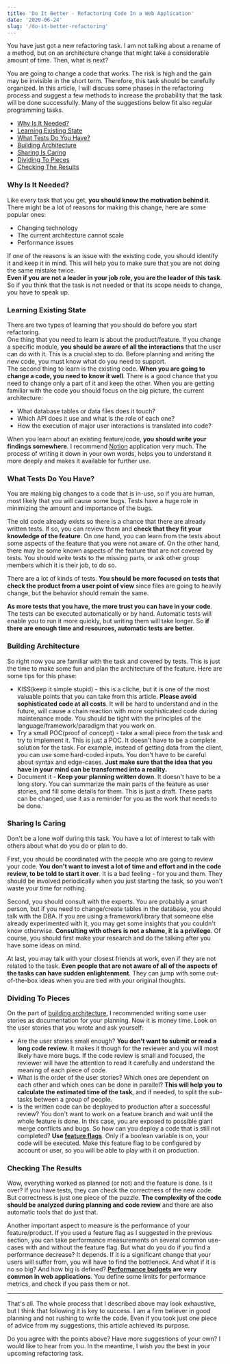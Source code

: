 ```yaml
---
title: 'Do It Better - Refactoring Code In a Web Application'
date: '2020-06-24'
slug: '/do-it-better-refactoring'
---
```


You have just got a new refactoring task. I am not talking about a rename of a method, but on an architecture change that might take a considerable amount of time. Then, what is next?

You are going to change a code that works. The risk is high and the gain may be invisible in the short term. Therefore, this task should be carefully organized. In this article, I will discuss some phases in the refactoring process and suggest a few methods to increase the probability that the task will be done successfully. Many of the suggestions below fit also regular programming tasks.

- [Why Is It Needed? ](#why-is-it-needed)
- [Learning Existing State](#learning-existing-state)
- [What Tests Do You Have?](#what-tests-do-you-have)
- [Building Architecture](#building-architecture)
- [Sharing Is Caring](#sharing-is-caring)
- [Dividing To Pieces](#dividing-to-pieces)
- [Checking The Results](#checking-the-results)

### Why Is It Needed?

Like every task that you get, **you should know the motivation behind it**. There might be a lot of reasons for making this change, here are some popular ones:

- Changing technology
- The current architecture cannot scale
- Performance issues

If one of the reasons is an issue with the existing code, you should identify it and keep it in mind. This will help you to make sure that you are not doing the same mistake twice.  
**Even if you are not a leader in your job role, you are the leader of this task**. So if you think that the task is not needed or that its scope needs to change, you have to speak up.

### Learning Existing State

There are two types of learning that you should do before you start refactoring.  
One thing that you need to learn is about the product/feature. If you change a specific module, **you should be aware of all the interactions** that the user can do with it. This is a crucial step to do. Before planning and writing the new code, you must know what do you need to support.  
The second thing to learn is the existing code. **When you are going to change a code, you need to know it well**. There is a good chance that you need to change only a part of it and keep the other. When you are getting familiar with the code you should focus on the big picture, the current architecture:

- What database tables or data files does it touch?
- Which API does it use and what is the role of each one?
- How the execution of major user interactions is translated into code?

When you learn about an existing feature/code, **you should write your findings somewhere**. I recommend [Notion](https://www.notion.so/) application very much. The process of writing it down in your own words, helps you to understand it more deeply and makes it available for further use.

### What Tests Do You Have?

You are making big changes to a code that is in-use, so if you are human, most likely that you will cause some bugs. Tests have a huge role in minimizing the amount and importance of the bugs.

The old code already exists so there is a chance that there are already written tests. If so, you can review them and **check that they fit your knowledge of the feature**. On one hand, you can learn from the tests about some aspects of the feature that you were not aware of. On the other hand, there may be some known aspects of the feature that are not covered by tests. You should write tests to the missing parts, or ask other group members which it is their job, to do so.

There are a lot of kinds of tests. **You should be more focused on tests that check the product from a user point of view** since files are going to heavily change, but the behavior should remain the same.

**As more tests that you have, the more trust you can have in your code**. The tests can be executed automatically or by hand. Automatic tests will enable you to run it more quickly, but writing them will take longer. So **if there are enough time and resources, automatic tests are better**.

### Building Architecture

So right now you are familiar with the task and covered by tests. This is just the time to make some fun and plan the architecture of the feature. Here are some tips for this phase:

- KISS(keep it simple stupid) - this is a cliche, but it is one of the most valuable points that you can take from this article. **Please avoid sophisticated code at all costs**. It will be hard to understand and in the future, will cause a chain reaction with more sophisticated code during maintenance mode. You should be tight with the principles of the language/framework/paradigm that you work on.
- Try a small POC(proof of concept) - take a small piece from the task and try to implement it. This is just a POC. It doesn't have to be a complete solution for the task. For example, instead of getting data from the client, you can use some hard-coded inputs. You don't have to be careful about syntax and edge-cases. **Just make sure that the idea that you have in your mind can be transformed into a reality.**
- Document it - **Keep your planning written down**. It doesn't have to be a long story. You can summarize the main parts of the feature as user stories, and fill some details for them. This is just a draft. These parts can be changed, use it as a reminder for you as the work that needs to be done.

### Sharing Is Caring

Don't be a lone wolf during this task. You have a lot of interest to talk with others about what do you do or plan to do.

First, you should be coordinated with the people who are going to review your code. **You don't want to invest a lot of time and effort and in the code review, to be told to start it over**. It is a bad feeling - for you and them. They should be involved periodically when you just starting the task, so you won't waste your time for nothing.

Second, you should consult with the experts. You are probably a smart person, but if you need to change/create tables in the database, you should talk with the DBA. If you are using a framework/library that someone else already experimented with it, you may get some insights that you couldn't know otherwise. **Consulting with others is not a shame, it is a privilege**. Of course, you should first make your research and do the talking after you have some ideas on mind.

At last, you may talk with your closest friends at work, even if they are not related to the task. **Even people that are not aware of all of the aspects of the tasks can have sudden enlightenment**. They can jump with some out-of-the-box ideas when you are tied with your original thoughts.

### Dividing To Pieces

On the part of [building architecture](#building-architecture), I recommended writing some user stories as documentation for your planning. Now it is money time. Look on the user stories that you wrote and ask yourself:

- Are the user stories small enough? **You don't want to submit or read a long code review**. It makes it though for the reviewer and you will most likely have more bugs. If the code review is small and focused, the reviewer will have the attention to read it carefully and understand the meaning of each piece of code.
- What is the order of the user stories? Which ones are dependent on each other and which ones can be done in parallel? **This will help you to calculate the estimated time of the task**, and if needed, to split the sub-tasks between a group of people.
- Is the written code can be deployed to production after a successful review? You don't want to work on a feature branch and wait until the whole feature is done. In this case, you are exposed to possible giant merge conflicts and bugs. So how can you deploy a code that is still not completed? **Use [feature flags](https://www.martinfowler.com/articles/feature-toggles.html)**. Only if a boolean variable is on, your code will be executed. Make this feature flag to be configured by account or user, so you will be able to play with it on production.

### Checking The Results

Wow, everything worked as planned (or not) and the feature is done. Is it over? If you have tests, they can check the correctness of the new code. But correctness is just one piece of the puzzle. **The complexity of the code should be analyzed during planning and code review** and there are also automatic tools that do just that.

Another important aspect to measure is the performance of your feature/product. If you used a feature flag as I suggested in the previous section, you can take performance measurements on several common use-cases with and without the feature flag. But what do you do if you find a performance decrease? It depends. If it is a significant change that your users will suffer from, you will have to find the bottleneck. And what if it is no so big? And how big is defined? **[Performance budgets](https://web.dev/performance-budgets-101/) are very common in web applications**. You define some limits for performance metrics, and check if you pass them or not.

---

That's all. The whole process that I described above may look exhaustive, but I think that following it is key to success. I am a firm believer in good planning and not rushing to write the code. Even if you took just one piece of advice from my suggestions, this article achieved its purpose.

Do you agree with the points above? Have more suggestions of your own? I would like to hear from you. In the meantime, I wish you the best in your upcoming refactoring task.
